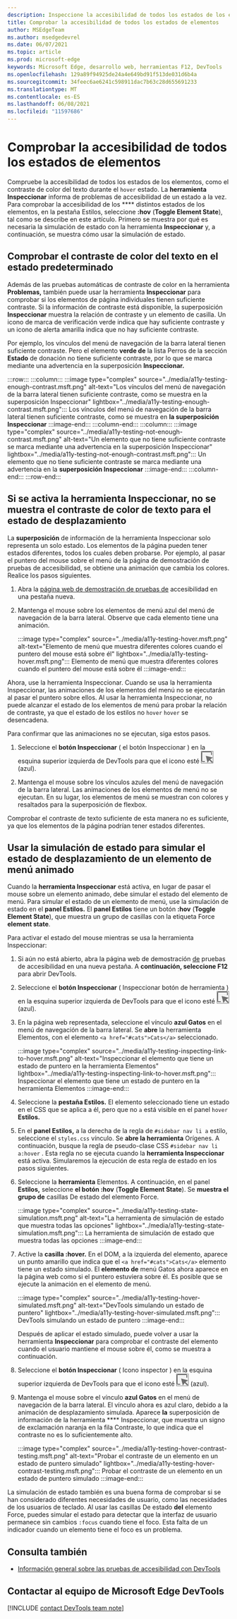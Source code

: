 ```yaml
---
description: Inspeccione la accesibilidad de todos los estados de los elementos, como el contraste de texto durante el estado de desplazamiento, en el panel Estilos mediante El estado del elemento Toggle.
title: Comprobar la accesibilidad de todos los estados de elementos
author: MSEdgeTeam
ms.author: msedgedevrel
ms.date: 06/07/2021
ms.topic: article
ms.prod: microsoft-edge
keywords: Microsoft Edge, desarrollo web, herramientas F12, DevTools
ms.openlocfilehash: 129a89f94925de24a4e649bd91f513de031d6b4a
ms.sourcegitcommit: 34feec6ae6241c598911dac7b63c28d655691233
ms.translationtype: MT
ms.contentlocale: es-ES
ms.lasthandoff: 06/08/2021
ms.locfileid: "11597686"
---
```

# <a name="verify-accessibility-of-all-states-of-elements"></a>Comprobar la accesibilidad de todos los estados de elementos

<!-- 5. STYLES: TOGGLE STATE -->

Compruebe la accesibilidad de todos los estados de los elementos, como el contraste de color del texto durante el `hover` estado.  La **herramienta Inspeccionar** informa de problemas de accesibilidad de un estado a la vez.  Para comprobar la accesibilidad de los **** distintos estados de los elementos, en la pestaña Estilos, seleccione **\:hov** (**Toggle Element State**), tal como se describe en este artículo. Primero se muestra por qué es necesaria la simulación de estado con la herramienta **Inspeccionar** y, a continuación, se muestra cómo usar la simulación de estado.


## <a name="checking-text-color-contrast-in-the-default-state"></a>Comprobar el contraste de color del texto en el estado predeterminado

<!-- Inspect tool: information overlay: Accessibility section: Contrast row -->

Además de las pruebas automáticas de contraste de color en la herramienta **Problemas,** también puede usar la herramienta **Inspeccionar** para comprobar si los elementos de página individuales tienen suficiente contraste.  Si la información de contraste está disponible, la superposición **Inspeccionar** muestra la relación de contraste y un elemento de casilla.  Un icono de marca de verificación verde indica que hay suficiente contraste y un icono de alerta amarilla indica que no hay suficiente contraste.

Por ejemplo, los vínculos del menú de navegación de la barra lateral tienen suficiente contraste.  Pero el elemento **verde de** la lista Perros de la sección **Estado** de donación no tiene suficiente contraste, por lo que se marca mediante una advertencia en la superposición **Inspeccionar.**

:::row:::
    :::column:::
        :::image type="complex" source="../media/a11y-testing-enough-contrast.msft.png" alt-text="Los vínculos del menú de navegación de la barra lateral tienen suficiente contraste, como se muestra en la superposición Inspeccionar" lightbox="../media/a11y-testing-enough-contrast.msft.png":::
            Los vínculos del menú de navegación de la barra lateral tienen suficiente contraste, como se muestra en **la superposición Inspeccionar** :::image-end:::
    :::column-end:::
    :::column:::
        :::image type="complex" source="../media/a11y-testing-not-enough-contrast.msft.png" alt-text="Un elemento que no tiene suficiente contraste se marca mediante una advertencia en la superposición Inspeccionar" lightbox="../media/a11y-testing-not-enough-contrast.msft.png":::
            Un elemento que no tiene suficiente contraste se marca mediante una advertencia en la **superposición Inspeccionar** :::image-end:::
    :::column-end:::
:::row-end:::
        

## <a name="hovering-when-the-inspect-tool-is-active-doesnt-show-the-text-color-contrast-for-the-hover-state"></a>Si se activa la herramienta Inspeccionar, no se muestra el contraste de color de texto para el estado de desplazamiento

La **superposición** de información de la herramienta Inspeccionar solo representa un solo estado.  Los elementos de la página pueden tener estados diferentes, todos los cuales deben probarse.  Por ejemplo, al pasar el puntero del mouse sobre el menú de la página de demostración de pruebas de accesibilidad, se obtiene una animación que cambia los colores. Realice los pasos siguientes.

1.  Abra la [página web de demostración de pruebas de][DevToolsA11yErrorsDemopage] accesibilidad en una pestaña nueva.

1.  Mantenga el mouse sobre los elementos de menú azul del menú de navegación de la barra lateral.  Observe que cada elemento tiene una animación.

    :::image type="complex" source="../media/a11y-testing-hover.msft.png" alt-text="Elemento de menú que muestra diferentes colores cuando el puntero del mouse está sobre él" lightbox="../media/a11y-testing-hover.msft.png":::
        Elemento de menú que muestra diferentes colores cuando el puntero del mouse está sobre él
    :::image-end:::
    
Ahora, use la herramienta Inspeccionar. Cuando se usa la herramienta Inspeccionar, las animaciones de los elementos del menú no se ejecutarán al pasar el puntero sobre ellos.  Al usar la herramienta Inspeccionar, no puede alcanzar el estado de los elementos de menú para probar la relación de contraste, ya que el estado de los estilos no `hover` `hover` se desencadena.  
    
Para confirmar que las animaciones no se ejecutan, siga estos pasos.
    
1.  Seleccione el **botón Inspeccionar** \( el botón Inspeccionar \) en la esquina superior izquierda de DevTools para que el icono esté ![ resaltado ](../media/inspect-icon.msft.png) (azul).

1.  Mantenga el mouse sobre los vínculos azules del menú de navegación de la barra lateral.  Las animaciones de los elementos de menú no se ejecutan. En su lugar, los elementos de menú se muestran con colores y resaltados para la superposición de flexbox.

Comprobar el contraste de texto suficiente de esta manera no es suficiente, ya que los elementos de la página podrían tener estados diferentes.


## <a name="use-state-simulation-to-simulate-the-hover-state-of-an-animated-menu-item"></a>Usar la simulación de estado para simular el estado de desplazamiento de un elemento de menú animado 

<!-- Elements tool: Styles pane: Toggle Element State -->

Cuando la **herramienta Inspeccionar** está activa, en lugar de pasar el mouse sobre un elemento animado, debe simular el estado del elemento de menú.  Para simular el estado de un elemento de menú, use la simulación de estado en el **panel Estilos.**  El **panel Estilos** tiene un botón **\:hov** (**Toggle Element State**), que muestra un grupo de casillas con la etiqueta Force **element state**.

Para activar el estado del mouse mientras se usa la herramienta Inspeccionar:

1.  Si aún no está abierto, abra la página web de demostración [de][DevToolsA11yErrorsDemopage] pruebas de accesibilidad en una nueva pestaña.  A **continuación, seleccione F12** para abrir DevTools.

1.  Seleccione el **botón Inspeccionar** \( Inspeccionar botón de herramienta \) en la esquina superior izquierda de DevTools para que el icono esté ![ resaltado ](../media/inspect-icon.msft.png) (azul).

1.  En la página web representada, seleccione el vínculo **azul Gatos** en el menú de navegación de la barra lateral.  Se **abre** la herramienta Elementos, con el elemento `<a href="#cats">Cats</a>` seleccionado.

    :::image type="complex" source="../media/a11y-testing-inspecting-link-to-hover.msft.png" alt-text="Inspeccionar el elemento que tiene un estado de puntero en la herramienta Elementos" lightbox="../media/a11y-testing-inspecting-link-to-hover.msft.png":::
        Inspeccionar el elemento que tiene un estado de puntero en la herramienta Elementos
    :::image-end:::

1.  Seleccione la **pestaña Estilos.**  El elemento seleccionado tiene un estado en el CSS que se aplica a él, pero que no `a` está visible en el panel `hover` **Estilos.** 

1.  En el **panel Estilos,** a la derecha de la regla de `#sidebar nav li a` estilo, seleccione el `styles.css` vínculo.  Se **abre la herramienta** Orígenes.  A continuación, busque la regla de pseudo-clase CSS `#sidebar nav li a:hover` .  Esta regla no se ejecuta cuando la **herramienta Inspeccionar** está activa.  Simularemos la ejecución de esta regla de estado en los pasos siguientes.

1.  Seleccione la **herramienta** Elementos.  A continuación, en el panel **Estilos,** seleccione **el botón :hov** (**Toggle Element State**).  Se **muestra el grupo de** casillas De estado del elemento Force.

    :::image type="complex" source="../media/a11y-testing-state-simulation.msft.png" alt-text="La herramienta de simulación de estado que muestra todas las opciones" lightbox="../media/a11y-testing-state-simulation.msft.png":::
        La herramienta de simulación de estado que muestra todas las opciones
    :::image-end:::

1.  Active la **casilla :hover.**  En el DOM, a la izquierda del elemento, aparece un punto amarillo que indica que el `<a href="#cats">Cats</a>` elemento tiene un estado simulado.  El **elemento de** menú Gatos ahora aparece en la página web como si el puntero estuviera sobre él.  Es posible que se ejecute la animación en el elemento de menú.

    :::image type="complex" source="../media/a11y-testing-hover-simulated.msft.png" alt-text="DevTools simulando un estado de puntero" lightbox="../media/a11y-testing-hover-simulated.msft.png":::
        DevTools simulando un estado de puntero
    :::image-end:::

    Después de aplicar el estado simulado, puede volver a usar la herramienta **Inspeccionar** para comprobar el contraste del elemento cuando el usuario mantiene el mouse sobre él, como se muestra a continuación.

1.  Seleccione el **botón Inspeccionar** \( Icono inspector \) en la esquina superior izquierda de DevTools para que el icono esté ![ resaltado ](../media/inspect-icon.msft.png) (azul).

1.  Mantenga el mouse sobre el vínculo **azul Gatos** en el menú de navegación de la barra lateral.  El vínculo ahora es azul claro, debido a la animación de desplazamiento simulada.  Aparece **la** superposición de información de la herramienta **** Inspeccionar, que muestra un signo de exclamación naranja en la fila Contraste, lo que indica que el contraste no es lo suficientemente alto.

    :::image type="complex" source="../media/a11y-testing-hover-contrast-testing.msft.png" alt-text="Probar el contraste de un elemento en un estado de puntero simulado" lightbox="../media/a11y-testing-hover-contrast-testing.msft.png":::
        Probar el contraste de un elemento en un estado de puntero simulado
    :::image-end:::

La simulación de estado también es una buena forma de comprobar si se han considerado diferentes necesidades de usuario, como las necesidades de los usuarios de teclado.  Al usar las casillas De estado **del** elemento Force, puedes simular el estado para detectar que la interfaz de usuario permanece sin cambios `:focus` cuando tiene el foco. Esta falta de un indicador cuando un elemento tiene el foco es un problema.


## <a name="see-also"></a>Consulta también

*  [Información general sobre las pruebas de accesibilidad con DevTools](accessibility-testing-in-devtools.md)


## <a name="getting-in-touch-with-the-microsoft-edge-devtools-team"></a>Contactar al equipo de Microsoft Edge DevTools  

[!INCLUDE [contact DevTools team note](../includes/contact-devtools-team-note.md)]  


<!-- links -->
[DevToolsA11yErrorsDemopage]: https://microsoftedge.github.io/DevToolsSamples/a11y-testing/page-with-errors.html "Página web de demostración de pruebas de accesibilidad | GitHub"

